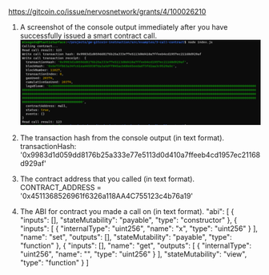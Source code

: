https://gitcoin.co/issue/nervosnetwork/grants/4/100026210

1. A screenshot of the console output immediately after you have successfully issued a smart contract call.
![](./smart_contract_call.png)

2. The transaction hash from the console output (in text format).
transactionHash: '0x9983d1d059dd8176b25a333e77e5113d0d410a7ffeeb4cd1957ec21168d929af'

3. The contract address that you called (in text format).
CONTRACT_ADDRESS = '0x4511368526961f6326a118AA4C755123c4b76a19'

4. The ABI for contract you made a call on (in text format).
  "abi": [
    {
      "inputs": [],
      "stateMutability": "payable",
      "type": "constructor"
    },
    {
      "inputs": [
        {
          "internalType": "uint256",
          "name": "x",
          "type": "uint256"
        }
      ],
      "name": "set",
      "outputs": [],
      "stateMutability": "payable",
      "type": "function"
    },
    {
      "inputs": [],
      "name": "get",
      "outputs": [
        {
          "internalType": "uint256",
          "name": "",
          "type": "uint256"
        }
      ],
      "stateMutability": "view",
      "type": "function"
    }
  ]
